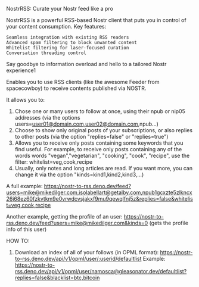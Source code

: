 NostrRSS: Curate your Nostr feed like a pro

NostrRSS is a powerful RSS-based Nostr client that puts you in control of your
content consumption. Key features:

    Seamless integration with existing RSS readers
    Advanced spam filtering to block unwanted content
    Whitelist filtering for laser-focused curation
    Conversation threading control

Say goodbye to information overload and hello to a tailored Nostr experience1

Enables you to use RSS clients (like the awesome Feeder from spacecowboy) to
receive contents published via NOSTR.

It allows you to:

1. Chose one or many users to follow at once, using their npub or nip05
   addresses (via the options users=user01@domain.com,user02@domain.com,npub...)
2. Choose to show only original posts of your subscriptions, or also replies to
   other posts (via the option "replies=false" or "replies=true")
3. Allows you to receive only posts containing some keywords that you find
   useful. For example, to receive only posts containing any of the words words
   "vegan","vegetarian", "cooking", "cook", "recipe", use the filter:
   whitelist=veg,cook,recipe
4. Usually, only notes and long articles are read. If you want more, you can
   change it via the option "kinds=kind1,kind2,kind3,...)
   


A full example:
https://nostr-to-rss.deno.dev/feed?users=mike@mikedilger.com,isolabellart@getalby.com,npub1gcxzte5zlkncx26j68ez60fzkvtkm9e0vrwdcvsjakxf9mu9qewqlfnj5z&replies=false&whitelist=veg,cook,recipe

Another example, getting the profile of an user:
https://nostr-to-rss.deno.dev/feed?users=mike@mikedilger.com&kinds=0 (gets the
profile info of this user)

HOW TO:

1. Download an index of all of your follows (in OPML format):
https://nostr-to-rss.deno.dev/api/v1/opml/user/:userid/defaultlist
   Example:
   https://nostr-to-rss.deno.dev/api/v1/opml/user/namosca@gleasonator.dev/defaultlist?replies=false&blacklist=btc,bitcoin
